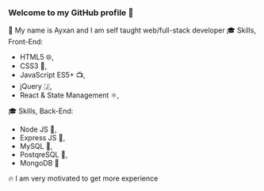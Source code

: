 ### Welcome to my GitHub profile 👋
💪 My name is Ayxan and I am self taught web/full-stack developer
🎓 Skills, Front-End:
- HTML5 🌐,
- CSS3 🌟,
- JavaScript ES5+ 📺,
- jQuery 🇯,
- React & State Management ⚛,

🎓 Skills, Back-End:
- Node JS 🌳,
- Express JS 🚂,
- MySQL 💽,
- PostqreSQL 💽,
- MongoDB 💽

🔥 I am very motivated to get more experience
